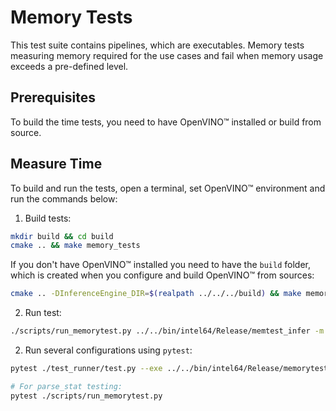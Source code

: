 # Memory Tests

This test suite contains pipelines, which are executables. 
Memory tests measuring memory required for the use cases and fail when memory
usage exceeds a pre-defined level.

## Prerequisites

To build the time tests, you need to have OpenVINO™ installed or build from source.

## Measure Time

To build and run the tests, open a terminal, set OpenVINO™ environment and run
the commands below:

1. Build tests:
``` bash
mkdir build && cd build
cmake .. && make memory_tests
```

If you don't have OpenVINO™ installed you need to have the `build` folder, which
is created when you configure and build OpenVINO™ from sources:

``` bash
cmake .. -DInferenceEngine_DIR=$(realpath ../../../build) && make memory_tests
```

2. Run test:
``` bash
./scripts/run_memorytest.py ../../bin/intel64/Release/memtest_infer -m model.xml -d CPU
```

2. Run several configurations using `pytest`:
``` bash
pytest ./test_runner/test.py --exe ../../bin/intel64/Release/memorytest_infer

# For parse_stat testing:
pytest ./scripts/run_memorytest.py
```
